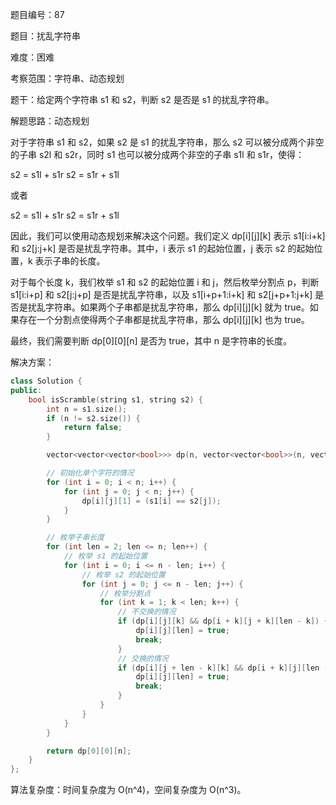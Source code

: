 题目编号：87

题目：扰乱字符串

难度：困难

考察范围：字符串、动态规划

题干：给定两个字符串 s1 和 s2，判断 s2 是否是 s1 的扰乱字符串。

解题思路：动态规划

对于字符串 s1 和 s2，如果 s2 是 s1 的扰乱字符串，那么 s2 可以被分成两个非空的子串 s2l 和 s2r，同时 s1 也可以被分成两个非空的子串 s1l 和 s1r，使得：

s2 = s1l + s1r
s2 = s1r + s1l

或者

s2 = s1l + s1r
s2 = s1r + s1l

因此，我们可以使用动态规划来解决这个问题。我们定义 dp[i][j][k] 表示 s1[i:i+k] 和 s2[j:j+k] 是否是扰乱字符串。其中，i 表示 s1 的起始位置，j 表示 s2 的起始位置，k 表示子串的长度。

对于每个长度 k，我们枚举 s1 和 s2 的起始位置 i 和 j，然后枚举分割点 p，判断 s1[i:i+p] 和 s2[j:j+p] 是否是扰乱字符串，以及 s1[i+p+1:i+k] 和 s2[j+p+1:j+k] 是否是扰乱字符串。如果两个子串都是扰乱字符串，那么 dp[i][j][k] 就为 true。如果存在一个分割点使得两个子串都是扰乱字符串，那么 dp[i][j][k] 也为 true。

最终，我们需要判断 dp[0][0][n] 是否为 true，其中 n 是字符串的长度。

解决方案：

```cpp
class Solution {
public:
    bool isScramble(string s1, string s2) {
        int n = s1.size();
        if (n != s2.size()) {
            return false;
        }

        vector<vector<vector<bool>>> dp(n, vector<vector<bool>>(n, vector<bool>(n + 1)));

        // 初始化单个字符的情况
        for (int i = 0; i < n; i++) {
            for (int j = 0; j < n; j++) {
                dp[i][j][1] = (s1[i] == s2[j]);
            }
        }

        // 枚举子串长度
        for (int len = 2; len <= n; len++) {
            // 枚举 s1 的起始位置
            for (int i = 0; i <= n - len; i++) {
                // 枚举 s2 的起始位置
                for (int j = 0; j <= n - len; j++) {
                    // 枚举分割点
                    for (int k = 1; k < len; k++) {
                        // 不交换的情况
                        if (dp[i][j][k] && dp[i + k][j + k][len - k]) {
                            dp[i][j][len] = true;
                            break;
                        }
                        // 交换的情况
                        if (dp[i][j + len - k][k] && dp[i + k][j][len - k]) {
                            dp[i][j][len] = true;
                            break;
                        }
                    }
                }
            }
        }

        return dp[0][0][n];
    }
};
```

算法复杂度：时间复杂度为 O(n^4)，空间复杂度为 O(n^3)。